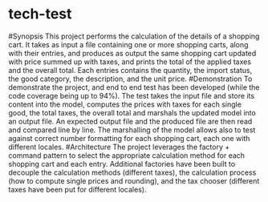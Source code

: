# tech-test
#Synopsis
This project performs the calculation of the details of a shopping cart. It takes as input a file containing one or more shopping carts, along with their entries, and produces as output the same shopping cart updated with price summed up with taxes, and prints the total of the applied taxes and the overall total.
Each entries contains the quantity, the import status, the good category, the description, and the unit price.
#Demonstration
To demonstrate the project, and end to end test has been developed (while the code coverage being up to 94%). The test takes the input file and store its content into the model, computes the prices with taxes for each single good, the total taxes, the overall total and marshals the updated model into an output file. An expected output file and the produced file are then read and compared line by line. The marshalling of the model allows also to test against correct number formatting for each shopping cart, each one with different locales.
#Architecture
The project leverages the factory + command pattern to select the appropriate calculation method for each shopping cart and each entry. Additional factories have been built to decouple the calculation methods (different taxes), the calculation process (how to compute single prices and rounding), and the tax chooser (different taxes have been put for different locales). 
